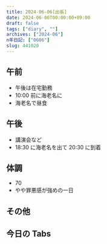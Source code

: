 ```yaml
---
title: 2024-06-06[出張]
date: 2024-06-06T00:00:00+09:00
draft: false
tags: ["diary", ""]
archives: ["2024-06"]
n年日記: ["0606"]
slug: 441020
---
```


## 午前

- 午後は在宅勤務
- 10:00 前に海老名に
- 海老名で昼食

## 午後

- 講演会など
- 18:30 に海老名を出て 20:30 に到着

## 体調

- 70
- やや罪悪感が強めの一日

## その他

## 今日の Tabs
